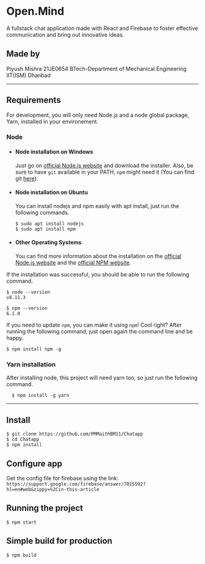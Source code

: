 
# Open.Mind

A fullstack chat application made with React and Firebase to foster effective communication and bring out innovative ideas.

## Made by 
Piyush Mishra 
21JE0654
BTech-Department of Mechanical Engineering
IIT(ISM) Dhanbad

---
## Requirements

For development, you will only need Node.js and a node global package, Yarn, installed in your environement.

### Node
- #### Node installation on Windows

  Just go on [official Node.js website](https://nodejs.org/) and download the installer.
Also, be sure to have `git` available in your PATH, `npm` might need it (You can find git [here](https://git-scm.com/)).

- #### Node installation on Ubuntu

  You can install nodejs and npm easily with apt install, just run the following commands.

      $ sudo apt install nodejs
      $ sudo apt install npm

- #### Other Operating Systems
  You can find more information about the installation on the [official Node.js website](https://nodejs.org/) and the [official NPM website](https://npmjs.org/).

If the installation was successful, you should be able to run the following command.

    $ node --version
    v8.11.3

    $ npm --version
    6.1.0

If you need to update `npm`, you can make it using `npm`! Cool right? After running the following command, just open again the command line and be happy.

    $ npm install npm -g

###
### Yarn installation
  After installing node, this project will need yarn too, so just run the following command.

      $ npm install -g yarn

---

## Install

    $ git clone https://github.com/PMMaithBM11/Chatapp
    $ cd Chatapp
    $ npm install

## Configure app

Get the config file for firebase using the link: `https://support.google.com/firebase/answer/7015592?hl=en#web&zippy=%2Cin-this-article`

## Running the project

    $ npm start

## Simple build for production

    $ npm build


